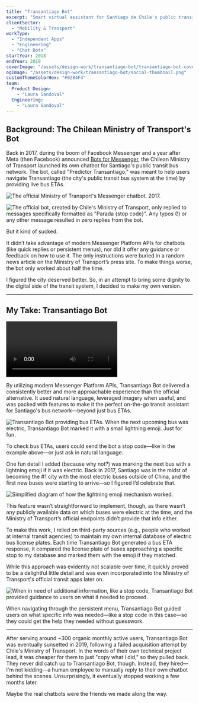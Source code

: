 ```yaml
---
title: "Transantiago Bot"
excerpt: "Smart virtual assistant for Santiago de Chile's public transit bus network."
clientSector:
  - "Mobility & Transport"
workType:
  - "Independent Apps"
  - "Engineering"
  - "Chat Bots"
startYear: 2018
endYear: 2019
coverImage: "/assets/design-work/transantiago-bot/transantiago-bot-cover.mp4"
ogImage: "/assets/design-work/transantiago-bot/social-thumbnail.png"
customThemeColorHex: "#0284F4"
team:
  Product Design:
    - "Laura Sandoval"
  Engineering:
    - "Laura Sandoval"
---
```


## Background: The Chilean Ministry of Transport's Bot

Back in 2017, during the boom of Facebook Messenger and a year after Meta (then Facebook) announced [Bots for Messenger](https://developers.facebook.com/blog/post/2016/07/01/bots-for-messenger-updates/), the Chilean Ministry of Transport launched its own chatbot for Santiago's public transit bus network. The bot, called "Predictor Transantiago," was meant to help users navigate Transantiago (the city's public transit bus system at the time) by providing live bus ETAs.

![The official Ministry of Transport's Messenger chatbot. 2017.](/assets/design-work/transantiago-bot/mtt-bot-screen-recording-2017.gif)

![The official bot, created by Chile's Ministry of Transport, only replied to messages specifically formatted as "Parada {stop code}". Any typos (!) or any other message resulted in zero replies from the bot.](/assets/design-work/transantiago-bot/mtt-bot-screen-recording-2017-2.gif)

But it kind of sucked.

It didn’t take advantage of modern Messenger Platform APIs for chatbots (like quick replies or persistent menus), nor did it offer any guidance or feedback on how to use it. The only instructions were buried in a random news article on the Ministry of Transport’s press site. To make things worse, the bot only worked about half the time.

I figured the city deserved better. So, in an attempt to bring some dignity to the digital side of the transit system, I decided to make my own version.

---

## My Take: Transantiago Bot

![Transantiago Bot's onboarding view, leveraging modern Messenger features to provide a more approachable experience to transit, compared to the official alternative.](/assets/design-work/transantiago-bot/transantiago-bot-onboarding.mp4)

By utilizing modern Messenger Platform APIs, Transantiago Bot delivered a consistently better and more approachable experience than the official alternative. It used natural language, leveraged imagery when useful, and was packed with features to make it the perfect on-the-go transit assistant for Santiago's bus network—beyond just bus ETAs.

![Transantiago Bot providing bus ETAs. When the next upcoming bus was electric, Transantiago Bot marked it with a small lightning emoji. Just for fun.](/assets/design-work/transantiago-bot/transantiago-bot-bus-stop.png)

To check bus ETAs, users could send the bot a stop code—like in the example above—or just ask in natural language.

One fun detail I added (because why not?) was marking the next bus with a lightning emoji if it was electric. Back in 2017, Santiago was in the midst of becoming the #1 city with the most electric buses outside of China, and the first new buses were starting to arrive—so I figured I’d celebrate that.

![Simplified diagram of how the lightning emoji mechanism worked.](/assets/design-work/transantiago-bot/api-diagram.png)

This feature wasn’t straightforward to implement, though, as there wasn’t any publicly available data on which buses were electric at the time, and the Ministry of Transport’s official endpoints didn’t provide that info either.

To make this work, I relied on third-party sources (e.g., people who worked at internal transit agencies) to maintain my own internal database of electric bus license plates. Each time Transantiago Bot generated a bus ETA response, it compared the license plate of buses approaching a specific stop to my database and marked them with the emoji if they matched.

While this approach was evidently not scalable over time, it quickly proved to be a delightful little detail and was even incorporated into the Ministry of Transport's official transit apps later on.

![When in need of additional information, like a stop code, Transantiago Bot provided guidance to users on what it needed to proceed.](/assets/design-work/transantiago-bot/transantiago-bot-bus-stop-guided.png)

When navigating through the persistent menu, Transantiago Bot guided users on what specific info was needed—like a stop code in this case—so they could get the help they needed without guesswork.

---

After serving around ~300 organic monthly active users, Transantiago Bot was eventually sunsetted in 2019, following a failed acquisition attempt by Chile's Ministry of Transport. In the words of their own technical project lead, it was cheaper for them to just "copy what I did," so they pulled back. They never did catch up to Transantiago Bot, though. Instead, they hired—I'm not kidding—a human employee to manually reply to their own chatbot behind the scenes. Unsurprisingly, it eventually stopped working a few months later. 

Maybe the real chatbots were the friends we made along the way.